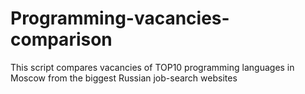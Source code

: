 # Programming-vacancies-comparison
 This script compares vacancies of TOP10 programming languages in Moscow from the biggest Russian job-search websites
